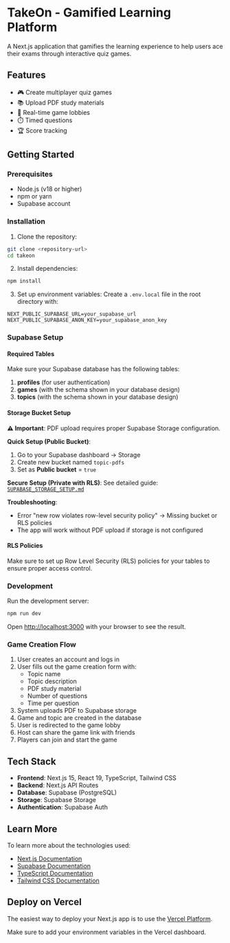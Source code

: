 # TakeOn - Gamified Learning Platform

A Next.js application that gamifies the learning experience to help users ace their exams through interactive quiz games.

## Features

- 🎮 Create multiplayer quiz games
- 📚 Upload PDF study materials
- 👥 Real-time game lobbies
- ⏱️ Timed questions
- 🏆 Score tracking

## Getting Started

### Prerequisites

- Node.js (v18 or higher)
- npm or yarn
- Supabase account

### Installation

1. Clone the repository:
```bash
git clone <repository-url>
cd takeon
```

2. Install dependencies:
```bash
npm install
```

3. Set up environment variables:
Create a `.env.local` file in the root directory with:
```
NEXT_PUBLIC_SUPABASE_URL=your_supabase_url
NEXT_PUBLIC_SUPABASE_ANON_KEY=your_supabase_anon_key
```

### Supabase Setup

#### Required Tables

Make sure your Supabase database has the following tables:

1. **profiles** (for user authentication)
2. **games** (with the schema shown in your database design)
3. **topics** (with the schema shown in your database design)

#### Storage Bucket Setup

**⚠️ Important**: PDF upload requires proper Supabase Storage configuration.

**Quick Setup (Public Bucket)**:
1. Go to your Supabase dashboard → Storage
2. Create new bucket named `topic-pdfs`
3. Set as **Public bucket** = `true`

**Secure Setup (Private with RLS)**:
See detailed guide: [`SUPABASE_STORAGE_SETUP.md`](./SUPABASE_STORAGE_SETUP.md)

**Troubleshooting**:
- Error "new row violates row-level security policy" → Missing bucket or RLS policies
- The app will work without PDF upload if storage is not configured

#### RLS Policies

Make sure to set up Row Level Security (RLS) policies for your tables to ensure proper access control.

### Development

Run the development server:

```bash
npm run dev
```

Open [http://localhost:3000](http://localhost:3000) with your browser to see the result.

### Game Creation Flow

1. User creates an account and logs in
2. User fills out the game creation form with:
   - Topic name
   - Topic description
   - PDF study material
   - Number of questions
   - Time per question
3. System uploads PDF to Supabase storage
4. Game and topic are created in the database
5. User is redirected to the game lobby
6. Host can share the game link with friends
7. Players can join and start the game

## Tech Stack

- **Frontend**: Next.js 15, React 19, TypeScript, Tailwind CSS
- **Backend**: Next.js API Routes
- **Database**: Supabase (PostgreSQL)
- **Storage**: Supabase Storage
- **Authentication**: Supabase Auth

## Learn More

To learn more about the technologies used:

- [Next.js Documentation](https://nextjs.org/docs)
- [Supabase Documentation](https://supabase.com/docs)
- [TypeScript Documentation](https://www.typescriptlang.org/docs/)
- [Tailwind CSS Documentation](https://tailwindcss.com/docs)

## Deploy on Vercel

The easiest way to deploy your Next.js app is to use the [Vercel Platform](https://vercel.com/new?utm_medium=default-template&filter=next.js&utm_source=create-next-app&utm_campaign=create-next-app-readme).

Make sure to add your environment variables in the Vercel dashboard.
